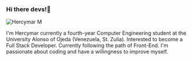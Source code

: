 ### Hi there devs!👋
![Hercymar M](https://user-images.githubusercontent.com/82427669/118144409-6b566a80-b3da-11eb-9a98-b8c15144d919.png)

I'm Hercymar currently a fourth-year Computer Engineering student at the University Alonso of Ojeda (Venezuela, St. Zulia). Interested to become a Full Stack Developer. Currently following the path of Front-End. I'm passionate about coding and have a willingness to improve myself.
<!--
- 🔭 I’m currently working on My Thesis...
- 🌱 I’m currently learning ...
- 👯 I’m looking to collaborate on ...
- 🤔 I’m looking for help with ...
- 💬 Ask me about ...
- 📫 How to reach me: ...
- 😄 Pronouns: ...
- ⚡ Fun fact: ...
-->
